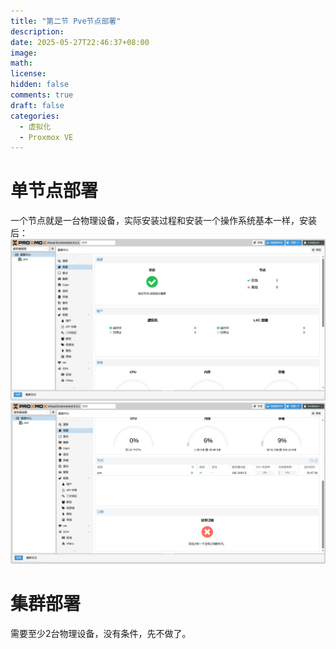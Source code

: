```yaml
---
title: "第二节 Pve节点部署"
description: 
date: 2025-05-27T22:46:37+08:00
image: 
math: 
license: 
hidden: false
comments: true
draft: false
categories:
  - 虚拟化
  - Proxmox VE
---
```


# 单节点部署
一个节点就是一台物理设备，实际安装过程和安装一个操作系统基本一样，安装后：   
![](pve.png)
![](pve2.png)

# 集群部署
需要至少2台物理设备，没有条件，先不做了。